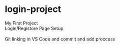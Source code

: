 # login-project
My First Project
<br>Login/Registore Page Setup</br>
<br>Git linking in VS Code and commit and add proccess</br>